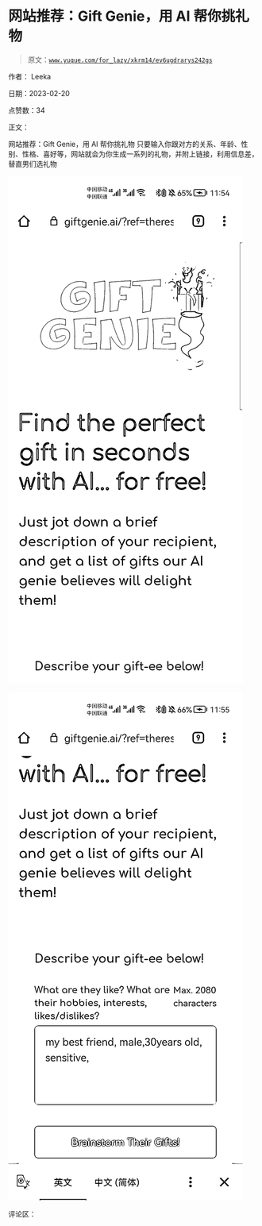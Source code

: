 # 网站推荐：Gift Genie，用 AI 帮你挑礼物

> 原文：[`www.yuque.com/for_lazy/xkrm14/ev6ugdrarys242gs`](https://www.yuque.com/for_lazy/xkrm14/ev6ugdrarys242gs)

作者： Leeka

日期：2023-02-20

点赞数：34

正文：

网站推荐：Gift Genie，用 AI 帮你挑礼物 只要输入你跟对方的关系、年龄、性别、性格、喜好等，网站就会为你生成一系列的礼物，并附上链接，利用信息差，替直男们选礼物

![](img/787d604cb04ea131068588d0e1a81996.png)  

![](img/3b485b437a66a6b89bae6170c39812df.png)  

评论区：



